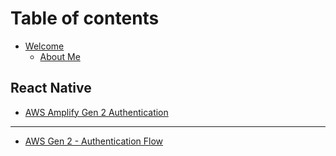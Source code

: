 # Table of contents

* [Welcome](README.md)
  * [About Me](readme/about-me.md)

## React Native

* [AWS Amplify Gen 2 Authentication](react-native/react-native-aws-auth.md)

***

* [AWS Gen 2 - Authentication Flow](aws-gen-2-authentication-flow.md)
